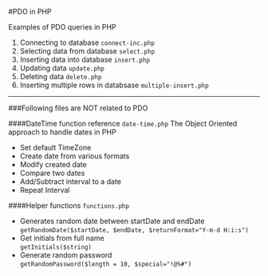 #PDO in PHP

Examples of PDO queries in PHP
 1. Connecting to database `connect-inc.php`
 2. Selecting data from database `select.php`
 3. Inserting data into database `insert.php`
 4. Updating data `update.php` 
 5. Deleting data `delete.php`
 6. Inserting multiple rows in databsase `multiple-insert.php`

------
###Following files are NOT related to PDO 

####DateTime function reference `date-time.php`
The Object Oriented approach to handle dates in PHP
 * Set default TimeZone
 * Create date from various formats
 * Modify created date 
 * Compare two dates
 * Add/Subtract interval to a date
 * Repeat Interval

####Helper functions `functions.php`
 * Generates random date between startDate and endDate <br> `getRandomDate($startDate, $endDate, $returnFormat="Y-m-d H:i:s")`
 * Get initials from full name <br> `getInitials($string)`  
 * Generate random password <br> `getRandomPassword($length = 10, $special="!@%#")` 